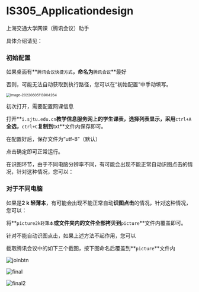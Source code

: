 # IS305_Applicationdesign
上海交通大学网课（腾讯会议）助手


具体介绍请见：











### 初始配置

如果桌面有**`腾讯会议快捷方式`**，命名为**`腾讯会议`**最好

否则，可能无法自动获取到执行路径，您可以在“初始配置”中手动填写。

<img src="https://i0.hdslb.com/bfs/album/02c9d79b6ee10ba0f1c996c8f0ac6718f696159b.png" alt="image-20220605113904264" style="zoom: 67%;" />



初次打开，需要配置网课信息

打开**`i.sjtu.edu.cn`**教学信息服务网上的学生课表，选择列表显示，采用**`ctrl+A`**全选，**`ctrl+C`**复制到**txt**文件内保存即可。

在配置好后，保存文件为“utf-8”（默认）

点击确定即可正常运行。





在识图环节，由于不同电脑分辨率不同，有可能会出现不能正常自动识图点击的情况，针对这种情况，您可以：

### 对于不同电脑

如果是**2 k 轻薄本**，有可能会出现不能正常自动**识图点击**的情况，针对这种情况，您可以：

将**`picture2k轻薄本`**或文件夹内的文件全部拷贝到**`picture`**文件内覆盖即可。



针对不能自动识图点击，如果上述方法不起作用，您可以

截取腾讯会议中的如下三个截图，按下图命名后覆盖到**`picture`**文件内

![joinbtn](https://i0.hdslb.com/bfs/album/f6e8c4bbff708527986a50eae071daba1af73638.png)

![final](https://i0.hdslb.com/bfs/album/f986301436d981686a24351e0d9e444903b3d8fb.png)

![final2](https://i0.hdslb.com/bfs/album/cc62f240c08261cde8e2e1beae02e6ab0f536a72.png)

